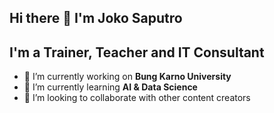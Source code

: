 ## Hi there 👋 I'm Joko Saputro

## I'm a Trainer, Teacher and IT Consultant
- 🔭 I’m currently working on **Bung Karno University**
- 🌱 I’m currently learning **AI & Data Science**
- 👯 I’m looking to collaborate with other content creators

<!--
**jokaypeday95/jokaypeday95** is a ✨ _special_ ✨ repository because its `README.md` (this file) appears on your GitHub profile.

Here are some ideas to get you started:

- 🔭 I’m currently working on ...
- 🌱 I’m currently learning ...
- 👯 I’m looking to collaborate on ...
- 🤔 I’m looking for help with ...
- 💬 Ask me about ...
- 📫 How to reach me: ...
- 😄 Pronouns: ...
- ⚡ Fun fact: ...
-->
